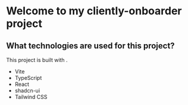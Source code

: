 # Welcome to my cliently-onboarder project

## What technologies are used for this project?

This project is built with .

- Vite
- TypeScript
- React
- shadcn-ui
- Tailwind CSS
